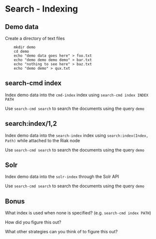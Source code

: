 # Search - Indexing

## Demo data

Create a directory of text files

        mkdir demo
        cd demo
        echo "demo data goes here" > foo.txt
        echo "demo demo demo demo" > bar.txt
        echo "nothing to see here" > baz.txt
        echo "demo demo" > qux.txt

## search-cmd index

Index demo data into the `cmd-index` index using `search-cmd index INDEX PATH`

Use `search-cmd search` to search the documents using the query `demo`

## search:index/1,2

Index demo data into the `search-index` index using `search:index(Index, Path)` while attached to the Riak node

Use `search-cmd search` to search the documents using the query `demo`

## Solr

Index demo data into the `solr-index` through the Solr API

Use `search-cmd search` to search the documents using the query `demo`

## Bonus

What index is used when none is specified? (e.g. `search-cmd index PATH`)

How did you figure this out?

What other strategies can you think of to figure this out?
